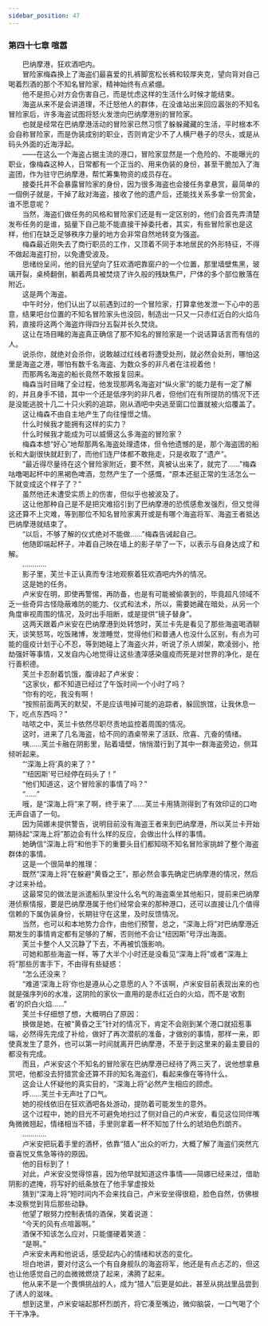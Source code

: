 ```yaml
---
sidebar_position: 47
---
```

### 第四十七章 喧嚣  


　　巴纳摩港，狂欢酒吧内。  
　　冒险家梅森换上了海盗们最喜爱的扎裤脚宽松长裤和较厚夹克，望向背对自己喝着烈酒的那个不知名冒险家，精神始终有点紧绷。  
　　他不是担心对方会伤害自己，而是忧虑这样的生活什么时候才能结束。  
　　海盗从来不是会讲道理，不迁怒他人的群体，在没谁站出来回应嚣张的不知名冒险家后，许多海盗试图将怒火发泄向巴纳摩港别的冒险家。  
　　也就是经常在巴纳摩港活动的冒险家已然习惯了躲躲藏藏的生活，平时根本不会自称冒险家，而是伪装成别的职业，否则肯定少不了人横尸巷子的尽头，或是从码头外面的近海浮起。  
　　——在这么一个海盗占据主流的港口，冒险家显然是一个危险的、不能曝光的职业，像梅森这种人，日常都有一个正当的、用来伪装的身份，甚至干脆加入了海盗团，作为驻守巴纳摩港，帮忙筹集物资的成员存在。  
　　接委托并不会暴露冒险家的身份，因为很多海盗也会接任务拿悬赏，最简单的一個例子就是，干掉了敌对海盗，接收了他的遗产后，还能找关系多拿一份赏金，谁不愿意呢？  
　　当然，海盗们做任务的风格和冒险家们还是有一定区别的，他们会首先弄清楚发布任务的是谁，掂量下自己能不能直接干掉委托者，其实，有些冒险家也是这样，他们在缺乏足够秩序力量的地方会非常自然地转变为强盗。  
　　梅森最近刚失去了商行职员的工作，又顶着不同于本地居民的外形特征，不得不做起海盗打扮，以免遭受波及。  
　　思绪纷呈间，他的目光望向了狂欢酒吧靠窗户的一个位置，那里墙壁焦黑，玻璃开裂，桌椅翻倒，躺着两具被焚烧了许久般的残缺焦尸，尸体的多个部位散落在附近。  
　　这是两个海盗。  
　　中午时分，他们认出了以前遇到过的一个冒险家，打算拿他发泄一下心中的恶意，结果吧台位置的不知名冒险家头也没回，制造出一只又一只赤红近白的火焰乌鸦，直接将这两个海盗炸得四分五裂并长久焚烧。  
　　这让在场目睹的海盗真正确信了那不知名的冒险家是一个说话算话言而有信的人。  
　　说杀你，就绝对会杀你，说敢越过红线者将遭受处刑，就必然会处刑，哪怕这里是海盗之港，哪怕有数千名海盗、为数众多的非凡者在注视着他！  
　　而那两名海盗的船长竟然不敢报复回来。  
　　梅森当时目睹了全过程，他发现那两名海盗对“纵火家”的能力是有一定了解的，并且身手不错，其中一个还是低序列的非凡者，但他们在有所提防的情况下还是没能逃脱十几二十只火鸦的追踪，刚从酒吧中央逃至窗口位置就被火焰覆盖了。  
　　这让梅森不由自主地产生了向往憧憬之情。  
　　什么时候我才能拥有这样的实力？  
　　什么时候我才能成为可以威慑这么多海盗的冒险家？  
　　梅森本想“好心”地帮那两名海盗处理遗体，但令他遗憾的是，那个海盗团的船长和大副很快就赶到了，而他们连尸体都不敢拖走，只是收取了“遗产”。  
　　“最近得尽量待在这个冒险家附近，要不然，真被认出来了，就完了……”梅森咕噜喝起杯中的黑褐色啤酒，忽然产生了一个感慨，“原本还挺正常的生活怎么一下就变成这个样子了？”  
　　虽然他还未遭受实质上的伤害，但似乎也被波及了。  
　　这让他那种自己是不是把灾难招引到了巴纳摩港的恐慌感愈发强烈，但又觉得这还算不上灾难，等到那位不知名冒险家离开或是有哪个海盗将军、海盗王者抵达巴纳摩港就结束了。  
　　“以后，不够了解的仪式绝对不能做……”梅森告诫起自己。  
　　他随即端起杯子，冲着自己映在墙上的影子举了一下，以表示与自身达成了和解。  
　　…………  
　　影子里，芙兰卡正认真而专注地观察着狂欢酒吧内外的情况。  
　　这是她的任务。  
　　卢米安在明，即使再警惕，再防备，也是有可能被偷袭到的，毕竟超凡领域不乏一些奇异古怪隐蔽难防的能力、仪式和法术，所以，需要她藏在暗处，从另一个角度审视周围的情况，及时出手阻断，或是提供“镜子替身”。  
　　这两天跟着卢米安在巴纳摩港到处转悠时，芙兰卡先是看见了那些海盗喝酒聊天，谈笑怒骂，吃饭赌博，发泄睡觉，觉得他们和普通人也没什么区别，有点为可能的瘟疫计划于心不忍，等到她碰上了海盗火并，听说了杀人绑架，欺凌弱小，抢劫强奸等事情，又发自内心地觉得让这些渣滓感染瘟疫而死是对世界的净化，是在行善积德。  
　　芙兰卡忍耐着饥饿，腹诽起了卢米安：  
　　“这家伙，都不知道已经过了午饭时间一个小时了吗？  
　　“你有的吃，我没有啊！  
　　“按照前面两天的默契，不是应该甩掉可能的追踪者，躲回旅馆，让我休息一下，吃点东西吗？”  
　　咕哝之中，芙兰卡依然尽职尽责地监控着周围的情况。  
　　这时，进来了几名海盗，给不同的酒桌带来了活跃、欣喜、亢奋的情绪。  
　　咦……芙兰卡融在阴影里，贴着墙壁，悄悄潜行到了其中一群海盗旁边，侧耳倾听起来。  
　　“‘深海上将’真的来了？”  
　　“‘纽因斯’号已经停在码头了！”  
　　“他们知道这，这个冒险家的事情了吗？”  
　　“……”  
　　哦，是“深海上将”来了啊，终于来了……芙兰卡用猜测得到了有效印证的口吻无声自语了一句。  
　　因为简娜未提供警告，说明目前没有海盗王者来到巴纳摩港，所以芙兰卡开始期待起“深海上将”那边会有什么样的反应，会做出什么样的事情。  
　　她确信“深海上将”和他手下的重要头目们都知晓不知名冒险家挑衅了整个海盗群体的事情。  
　　这是一个很简单的推理：  
　　既然“深海上将”在躲避“黄昏之王”，那必然会事先确定巴纳摩港的情况，然后才过来补给。  
　　这最常见的做法是派遣船队里没什么名气的海盗乘坐其他船只，提前来巴纳摩港侦察情报，要是巴纳摩港属于他们经常会来的那种港口，还可以直接让几个值得信赖的下属伪装身份，长期驻守在这里，及时反馈情况。  
　　当然，也可以和本地势力合作，由他们预警，总之，“深海上将”对巴纳摩港近期发生的事情肯定都有足够的了解，否则他不会让“纽因斯”号浮出海面。  
　　芙兰卡整个人又沉静了下去，不再被饥饿影响。  
　　可她和那些海盗一样，等了大半个小时还是没看见“深海上将”或者“深海上将”那些厉害手下，不由得有些疑惑：  
　　“怎么还没来？  
　　“难道‘深海上将’你也是遵从心之意愿的人？不该啊，卢米安目前表现出来的也就是强序列6的水准，这阴险的家伙一直用的是赤红近白的火焰，而不是‘收割者’的炽白火焰……”  
　　芙兰卡仔细想了想，大概明白了原因：  
　　换做是她，在被“黄昏之王”针对的情况下，肯定不会刚到某个港口就招惹事端，必然得先完成了补给，做好了再次潜航的准备，才做别的事情，那样一来，即使真发生了意外，也可以第一时间就离开巴纳摩港，不至于到这里来的最主要目的都没有完成。  
　　而且，卢米安这个不知名的冒险家在巴纳摩港已经待了两三天了，说他想拿悬赏吧，他都没去狩猎赏金还算不菲的知名海盗们，看起来像在等待什么。  
　　这会让人怀疑他的真实目的，“深海上将”必然产生相应的顾虑。  
　　呼……芙兰卡无声吐了口气。  
　　她的视线依旧在狂欢酒吧各处游动，提防着可能发生的意外。  
　　这个过程中，她的目光不可避免地扫过了侧对自己的卢米安，看见这位同伴嘴角微微翘起，情绪相当不错，手里则拿着一杯不知加了什么的琥珀色烈朗齐。  
　　…………  
　　卢米安把玩着手里的酒杯，依靠“猎人”出众的听力，大概了解了海盗们突然亢奋喜悦又焦急等待的原因。  
　　他的目标到了！  
　　对此，卢米安没觉得惊喜，因为他早就知道这件事情——简娜已经来过，借助阴影的遮掩，将写好的纸条放在了他手掌虚按处  
　　猜到“深海上将”短时间内不会来找自己，卢米安坐得很稳，脸色自然，仿佛根本没察觉到背后那些动静。  
　　他望了眼努力控制表情的酒保，笑着说道：  
　　“今天的风有点喧嚣啊。”  
　　酒保不知该怎么应对，只能僵硬着笑道：  
　　“是啊。”  
　　卢米安未再和他说话，感受起内心的情绪和状态的变化。  
　　坦白地讲，要对付这么一个有自身舰队的海盗将军，他还是有点忐忑的，但这也让他感觉自己的血微微燃烧了起来，沸腾了起来。  
　　他从来不是一个畏惧挑战的人，成为“猎人”后更是如此，甚至从挑战里品尝到了诱人的滋味。  
　　想到这里，卢米安端起那杯烈朗齐，将它凑至嘴边，微仰脑袋，一口气喝了个干干净净。  
